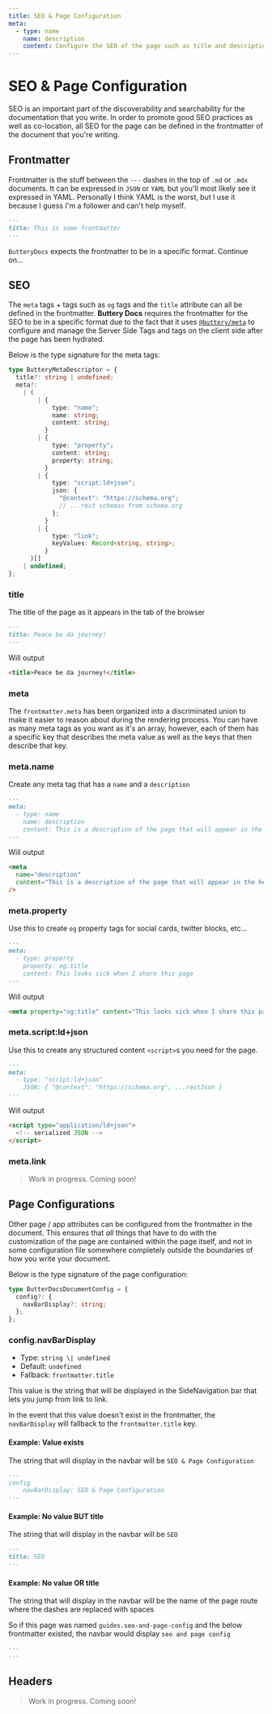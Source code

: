 ```yaml
---
title: SEO & Page Configuration
meta:
  - type: name
    name: description
    content: Configure the SEO of the page such as title and description as well as page layout, appearance, etc...
---
```


# SEO & Page Configuration

SEO is an important part of the discoverability and searchability for the documentation that you write. In order to promote good SEO practices as well as co-location, all SEO for the page can be defined in the frontmatter of the document that you're writing.

## Frontmatter

Frontmatter is the stuff between the `---` dashes in the top of `.md` or `.mdx` documents. It can be expressed in `JSON` or `YAML` but you'll most likely see it expressed in YAML. Personally I think YAML is the worst, but I use it because I guess I'm a follower and can't help myself.

```md
---
title: This is some frontmatter
---
```

`ButteryDocs` expects the frontmatter to be in a specific format. Continue on...

## SEO

The `meta` tags + tags such as `og` tags and the `title` attribute can all be defined in the frontmatter. **Buttery Docs** requires the frontmatter for the SEO to be in a specific format due to the fact that it uses [`@buttery/meta`](../meta/index.md) to configure and manage the Server Side Tags and tags on the client side after the page has been hydrated.

Below is the type signature for the meta tags:

```ts
type ButteryMetaDescriptor = {
  title?: string | undefined;
  meta?:
    | (
        | {
            type: "name";
            name: string;
            content: string;
          }
        | {
            type: "property";
            content: string;
            property: string;
          }
        | {
            type: "script:ld+json";
            json: {
              "@context": "https://schema.org";
              // ...rest schemas from schema.org
            };
          }
        | {
            type: "link";
            keyValues: Record<string, string>;
          }
      )[]
    | undefined;
};
```

### title

The title of the page as it appears in the tab of the browser

```md
---
title: Peace be da journey!
---
```

Will output

```html
<title>Peace be da journey!</title>
```

### meta

The `frontmatter.meta` has been organized into a discriminated union to make it easier to reason about during the rendering process. You can have as many meta tags as you want as it's an array, however, each of them has a specific key that describes the meta value as well as the keys that then describe that key.

### meta.name

Create any meta tag that has a `name` and a `description`

```md
---
meta:
  - type: name
    name: description
    content: This is a description of the page that will appear in the header
---
```

Will output

```html
<meta
  name="description"
  content="This is a description of the page that will appear in the header"
/>
```

### meta.property

Use this to create `og` property tags for social cards, twitter blocks, etc...

```md
---
meta:
  - type: property
    property: og:title
    content: This looks sick when I share this page
---
```

Will output

```html
<meta property="og:title" content="This looks sick when I share this page" />
```

### meta.script:ld+json

Use this to create any structured content `<script>`s you need for the page.

```md
---
meta:
  - type: "script:ld+json"
    JSON: { "@context": "https://schema.org", ...restJson }
---
```

Will output

```html
<script type="application/ld+json">
  <!-- serialized JSON -->
</script>
```

### meta.link

> Work in progress. Coming soon!

## Page Configurations

Other page / app attributes can be configured from the frontmatter in the document. This ensures that _all_ things that have to do with the customization of the page are contained within the page itself, and not in some configuration file somewhere completely outside the boundaries of how you write your document.

Below is the type signature of the page configuration:

```ts
type ButterDocsDocumentConfig = {
  config?: {
    navBarDisplay?: string;
  };
};
```

### config.navBarDisplay

- Type: `string \| undefined`
- Default: `undefined`
- Fallback: `frontmatter.title`

This value is the string that will be displayed in the SideNavigation bar that lets you jump from link to link.

In the event that this value doesn't exist in the frontmatter, the `navBarDisplay` will fallback to the `frontmatter.title` key.

#### Example: Value exists

The string that will display in the navbar will be `SEO & Page Configuration`

```md
---
config
    navBarDisplay: SEO & Page Configuration
---
```

#### Example: No value BUT title

The string that will display in the navbar will be `SEO`

```md
---
title: SEO
---
```

#### Example: No value OR title

The string that will display in the navbar will be the name of the page route where the dashes are replaced with spaces

So if this page was named `guides.seo-and-page-config` and the below frontmatter existed, the navbar would display `seo and page config`

```md
---
---
```

## Headers

> Work in progress. Coming soon!
